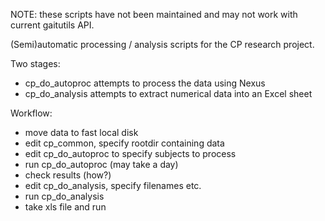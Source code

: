 NOTE: these scripts have not been maintained and may not work with current gaitutils API.

(Semi)automatic processing / analysis scripts for the CP research project.

Two stages:
    
* cp_do_autoproc attempts to process the data using Nexus
* cp_do_analysis attempts to extract numerical data into an Excel sheet


Workflow:

* move data to fast local disk
* edit cp_common, specify rootdir containing data
* edit cp_do_autoproc to specify subjects to process
* run cp_do_autoproc (may take a day)
* check results (how?)
* edit cp_do_analysis, specify filenames etc.
* run cp_do_analysis
* take xls file and run


